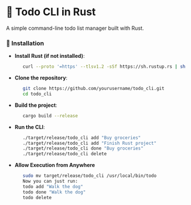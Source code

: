# 📝 Todo CLI in Rust

A simple command-line todo list manager built with Rust.

### 🚀 Installation

   
   *  **Install Rust (if not installed)**:
      ```sh
         curl --proto '=https' --tlsv1.2 -sSf https://sh.rustup.rs | sh
   * **Clone the repository**:
      ```sh
         git clone https://github.com/yourusername/todo_cli.git
         cd todo_cli
   *  **Build the project**:
      ```sh
         cargo build --release
   * **Run the CLI**:
      ```sh
         ./target/release/todo_cli add "Buy groceries"
         ./target/release/todo_cli add "Finish Rust project"
         ./target/release/todo_cli done "Buy groceries"
         ./target/release/todo_cli delete
   * **Allow Execution from Anywhere**
      ```sh
         sudo mv target/release/todo_cli /usr/local/bin/todo
         Now you can just run:
         todo add "Walk the dog"
         todo done "Walk the dog"
         todo delete
